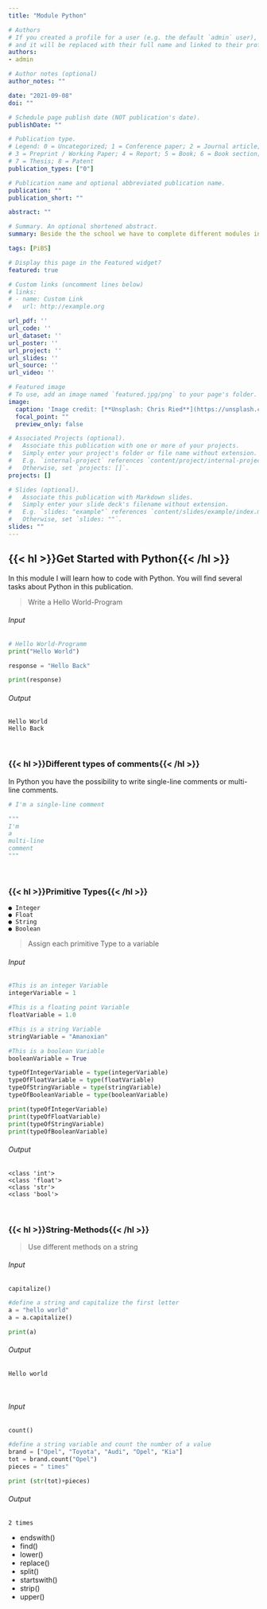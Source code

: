```yaml
---
title: "Module Python"

# Authors
# If you created a profile for a user (e.g. the default `admin` user), write the username (folder name) here 
# and it will be replaced with their full name and linked to their profile.
authors:
- admin

# Author notes (optional)
author_notes: ""

date: "2021-09-08"
doi: ""

# Schedule page publish date (NOT publication's date).
publishDate: ""

# Publication type.
# Legend: 0 = Uncategorized; 1 = Conference paper; 2 = Journal article;
# 3 = Preprint / Working Paper; 4 = Report; 5 = Book; 6 = Book section;
# 7 = Thesis; 8 = Patent
publication_types: ["0"]

# Publication name and optional abbreviated publication name.
publication: ""
publication_short: ""

abstract: ""

# Summary. An optional shortened abstract.
summary: Beside the the school we have to complete different modules in our company. In this module I start to code with the programming language python.

tags: [PiBS]

# Display this page in the Featured widget?
featured: true

# Custom links (uncomment lines below)
# links:
# - name: Custom Link
#   url: http://example.org

url_pdf: ''
url_code: ''
url_dataset: ''
url_poster: ''
url_project: ''
url_slides: ''
url_source: ''
url_video: ''

# Featured image
# To use, add an image named `featured.jpg/png` to your page's folder. 
image:
  caption: 'Image credit: [**Unsplash: Chris Ried**](https://unsplash.com/photos/ieic5Tq8YMk)'
  focal_point: ""
  preview_only: false

# Associated Projects (optional).
#   Associate this publication with one or more of your projects.
#   Simply enter your project's folder or file name without extension.
#   E.g. `internal-project` references `content/project/internal-project/index.md`.
#   Otherwise, set `projects: []`.
projects: []

# Slides (optional).
#   Associate this publication with Markdown slides.
#   Simply enter your slide deck's filename without extension.
#   E.g. `slides: "example"` references `content/slides/example/index.md`.
#   Otherwise, set `slides: ""`.
slides: ""
---
```

## {{< hl >}}<b>Get Started with Python</b>{{< /hl >}}<br>
In this module I will learn how to code with Python. You will find several tasks about Python in this publication.<br>
> Write a Hello World-Program<br>
###### Input<br>
```python
# Hello World-Programm
print("Hello World")

response = "Hello Back"

print(response)
```
###### Output<br>
```
Hello World
Hello Back
```
</p>
<p></p><br>
<p>

### {{< hl >}}<b>Different types of comments</b>{{< /hl >}}<br>
In Python you have the possibility to write single-line comments or multi-line comments.<br>
```python
# I'm a single-line comment

"""
I'm
a 
multi-line
comment
"""
```
</p>
<p></p><br>
<p>

### {{< hl >}}<b>Primitive Types</b>{{< /hl >}}<br>
`● Integer`<br>
`● Float`<br>
`● String`<br>
`● Boolean`<br>
> Assign each primitive Type to a variable<br>
###### Input<br>
```python
#This is an integer Variable
integerVariable = 1

#This is a floating point Variable
floatVariable = 1.0

#This is a string Variable
stringVariable = "Amanoxian"

#This is a boolean Variable
booleanVariable = True

typeOfIntegerVariable = type(integerVariable)
typeOfFloatVariable = type(floatVariable)
typeOfStringVariable = type(stringVariable)
typeOfBooleanVariable = type(booleanVariable)

print(typeOfIntegerVariable)
print(typeOfFloatVariable)
print(typeOfStringVariable)
print(typeOfBooleanVariable)
```
###### Output<br>
```
<class 'int'>
<class 'float'>
<class 'str'>
<class 'bool'>
```
</p>
<p></p><br>
<p>

### {{< hl >}}<b>String-Methods</b>{{< /hl >}}<br>
> Use different methods on a string
###### Input<br>
`capitalize()`
```python
#define a string and capitalize the first letter
a = "hello world"
a = a.capitalize()

print(a)
```
###### Output<br>
```
Hello world
```
<p></p><br>

###### Input<br>
`count()`
```python
#define a string variable and count the number of a value
brand = ["Opel", "Toyota", "Audi", "Opel", "Kia"]
tot = brand.count("Opel")
pieces = " times"

print (str(tot)+pieces)
```
###### Output<br>
```
2 times
```



- endswith()
- find()
- lower()
- replace()
- split()
- startswith()
- strip()
- upper()



